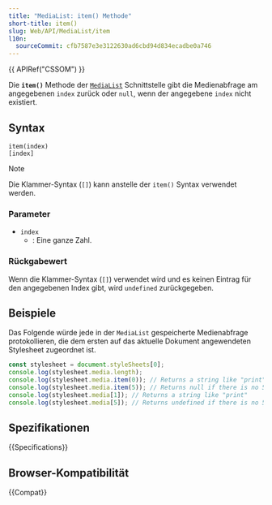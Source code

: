 ```yaml
---
title: "MediaList: item() Methode"
short-title: item()
slug: Web/API/MediaList/item
l10n:
  sourceCommit: cfb7587e3e3122630ad6cbd94d834ecadbe0a746
---
```


{{ APIRef("CSSOM") }}

Die **`item()`** Methode der [`MediaList`](/de/docs/Web/API/MediaList) Schnittstelle gibt die Medienabfrage am angegebenen `index` zurück oder `null`, wenn der angegebene `index` nicht existiert.

## Syntax

```js-nolint
item(index)
[index]
```

> [!NOTE]
> Die Klammer-Syntax (`[]`) kann anstelle der `item()` Syntax verwendet werden.

### Parameter

- `index`
  - : Eine ganze Zahl.

### Rückgabewert

Wenn die Klammer-Syntax (`[]`) verwendet wird und es keinen Eintrag für den angegebenen Index gibt, wird `undefined` zurückgegeben.

## Beispiele

Das Folgende würde jede in der `MediaList` gespeicherte Medienabfrage protokollieren, die dem ersten auf das aktuelle Dokument angewendeten Stylesheet zugeordnet ist.

```js
const stylesheet = document.styleSheets[0];
console.log(stylesheet.media.length);
console.log(stylesheet.media.item(0)); // Returns a string like "print"
console.log(stylesheet.media.item(5)); // Returns null if there is no 5th entry
console.log(stylesheet.media[1]); // Returns a string like "print"
console.log(stylesheet.media[5]); // Returns undefined if there is no 5th entry
```

## Spezifikationen

{{Specifications}}

## Browser-Kompatibilität

{{Compat}}

